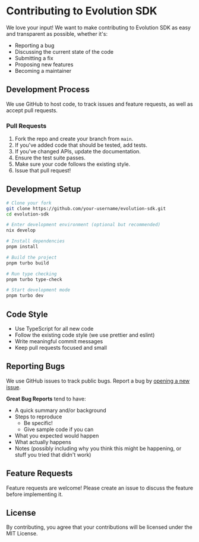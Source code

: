 # Contributing to Evolution SDK

We love your input! We want to make contributing to Evolution SDK as easy and transparent as possible, whether it's:

- Reporting a bug
- Discussing the current state of the code
- Submitting a fix
- Proposing new features
- Becoming a maintainer

## Development Process

We use GitHub to host code, to track issues and feature requests, as well as accept pull requests.

### Pull Requests

1. Fork the repo and create your branch from `main`.
2. If you've added code that should be tested, add tests.
3. If you've changed APIs, update the documentation.
4. Ensure the test suite passes.
5. Make sure your code follows the existing style.
6. Issue that pull request!

## Development Setup

```bash
# Clone your fork
git clone https://github.com/your-username/evolution-sdk.git
cd evolution-sdk

# Enter development environment (optional but recommended)
nix develop

# Install dependencies
pnpm install

# Build the project
pnpm turbo build

# Run type checking
pnpm turbo type-check

# Start development mode
pnpm turbo dev
```

## Code Style

- Use TypeScript for all new code
- Follow the existing code style (we use prettier and eslint)
- Write meaningful commit messages
- Keep pull requests focused and small

## Reporting Bugs

We use GitHub issues to track public bugs. Report a bug by [opening a new issue](https://github.com/no-witness-labs/evolution-sdk/issues/new).

**Great Bug Reports** tend to have:

- A quick summary and/or background
- Steps to reproduce
  - Be specific!
  - Give sample code if you can
- What you expected would happen
- What actually happens
- Notes (possibly including why you think this might be happening, or stuff you tried that didn't work)

## Feature Requests

Feature requests are welcome! Please create an issue to discuss the feature before implementing it.

## License

By contributing, you agree that your contributions will be licensed under the MIT License.
